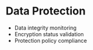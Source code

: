 # Data Protection
- Data integrity monitoring
- Encryption status validation
- Protection policy compliance
